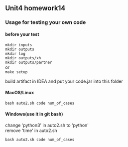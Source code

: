 ## Unit4 homework14
### Usage for testing your own code
#### before your test

`mkdir inputs`\
`mkdir outputs`\
`mkdir log`\
`mkdir outputs/xh`\
`mkdir outputs/partner`\
or\
`make setup`

build artifact in IDEA and put your code.jar into this folder

#### MacOS/Linux
`bash auto2.sh code num_of_cases`
#### Windows(use it in git bash)
change 'python3' in auto2.sh to 'python'\
remove 'time' in auto2.sh

`bash auto2.sh code num_of_cases`
